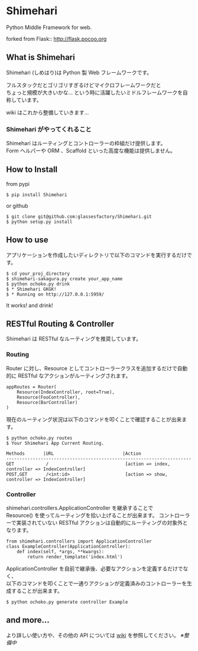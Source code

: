 Shimehari
=======

Python Middle Framework for web.

forked from Flask:: http://flask.pocoo.org

What is Shimehari
---

Shimehari (しめはり)は Python 製 Web フレームワークです。

フルスタックだとゴリゴリすぎるけどマイクロフレームワークだと  
ちょっと規模が大きいかな…
という時に活躍したいミドルフレームワークを自称しています。

wiki はこれから整備していきます...

### Shimehari がやってくれること

Shimehari はルーティングとコントローラーの枠組だけ提供します。  
Form ヘルパーや ORM 、Scaffold といった高度な機能は提供しません。


How to Install
---

from pypi
```
$ pip install Shimehari
```

or github
```
$ git clone git@github.com:glassesfactory/Shimehari.git
$ python setup.py install
```
  
  
How to use
---

アプリケーションを作成したいディレクトリで以下のコマンドを実行するだけです。

```
$ cd your_proj_directory
$ shimehari-sakagura.py create your_app_name
$ python ochoko.py drink
$ * Shimehari GKGK!
$ * Running on http://127.0.0.1:5959/
```

It works! and drink!
  
  
RESTful Routing  & Controller
---

Shimehari は RESTful なルーティングを推奨しています。
  
### Routing
Router に対し、Resource としてコントローラークラスを追加するだけで自動的に RESTful なアクションがルーティングされます。

```
appRoutes = Router(
	Resource(IndexController, root=True),
	Resource(FooController),
	Resource(BarController)
)
```

現在のルーティング状況は以下のコマンドを叩くことで確認することが出来ます。

```
$ python ochoko.py routes
$ Your Shimehari App Current Routing.

Methods       |URL                          |Action
----------------------------------------------------------------------
GET            /                             [action => index, controller => IndexController]
POST,GET       /<int:id>                     [action => show, controller => IndexController]
```
  
### Controller

shimehari.controllers.ApplicationController を継承することで  
Resource() を使ってルーティングを拾い上げることが出来ます。
コントローラーで実装されていない RESTful アクションは自動的にルーティングの対象外となります。
  
```
from shimehari.controllers import ApplicationController
class ExampleController(ApplicationController):
	def index(self, *args, **kwargs):
		return render_template('index.html')
```

ApplicationController を自前で継承後、必要なアクションを定義するだけでなく、  
以下のコマンドを叩くことで一通りアクションが定義済みのコントローラーを生成することが出来ます。

```
$ python ochoko.py generate controller Example
```
  
    
and more...
---
より詳しい使い方や、その他の API については [wiki](https://github.com/glassesfactory/Shimehari/wiki) を参照してください。
*※整備中*